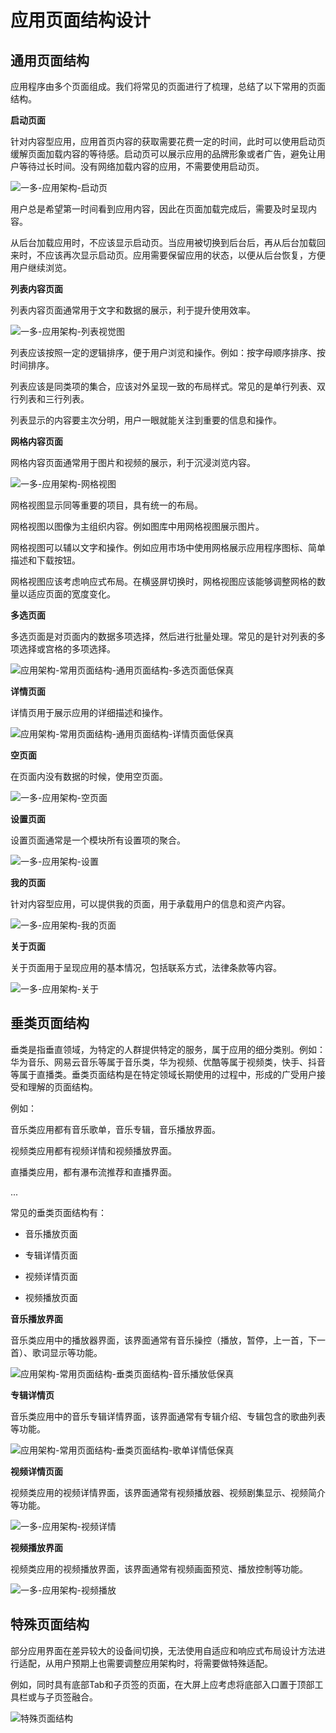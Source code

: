 # 应用页面结构设计


## 通用页面结构

应用程序由多个页面组成。我们将常见的页面进行了梳理，总结了以下常用的页面结构。

**启动页面**

针对内容型应用，应用首页内容的获取需要花费一定的时间，此时可以使用启动页缓解页面加载内容的等待感。启动页可以展示应用的品牌形象或者广告，避免让用户等待过长时间。没有网络加载内容的应用，不需要使用启动页。

![一多-应用架构-启动页](figures/一多-应用架构-启动页.png)

用户总是希望第一时间看到应用内容，因此在页面加载完成后，需要及时呈现内容。

从后台加载应用时，不应该显示启动页。当应用被切换到后台后，再从后台加载回来时，不应该再次显示启动页。应用需要保留应用的状态，以便从后台恢复，方便用户继续浏览。

**列表内容页面**

列表内容页面通常用于文字和数据的展示，利于提升使用效率。

![一多-应用架构-列表视觉图](figures/一多-应用架构-列表视觉图.png)

列表应该按照一定的逻辑排序，便于用户浏览和操作。例如：按字母顺序排序、按时间排序。

列表应该是同类项的集合，应该对外呈现一致的布局样式。常见的是单行列表、双行列表和三行列表。

列表显示的内容要主次分明，用户一眼就能关注到重要的信息和操作。

**网格内容页面**

网格内容页面通常用于图片和视频的展示，利于沉浸浏览内容。

![一多-应用架构-网格视图](figures/一多-应用架构-网格视图.png)

网格视图显示同等重要的项目，具有统一的布局。

网格视图以图像为主组织内容。例如图库中用网格视图展示图片。

网格视图可以辅以文字和操作。例如应用市场中使用网格展示应用程序图标、简单描述和下载按钮。

网格视图应该考虑响应式布局。在横竖屏切换时，网格视图应该能够调整网格的数量以适应页面的宽度变化。

**多选页面**

多选页面是对页面内的数据多项选择，然后进行批量处理。常见的是针对列表的多项选择或宫格的多项选择。

![应用架构-常用页面结构-通用页面结构-多选页面低保真](figures/应用架构-常用页面结构-通用页面结构-多选页面低保真.png)

**详情页面**

详情页用于展示应用的详细描述和操作。

![应用架构-常用页面结构-通用页面结构-详情页面低保真](figures/应用架构-常用页面结构-通用页面结构-详情页面低保真.png)

**空页面**

在页面内没有数据的时候，使用空页面。

![一多-应用架构-空页面](figures/一多-应用架构-空页面.png)

**设置页面**

设置页面通常是一个模块所有设置项的聚合。

![一多-应用架构-设置](figures/一多-应用架构-设置.png)

**我的页面**

针对内容型应用，可以提供我的页面，用于承载用户的信息和资产内容。

![一多-应用架构-我的页面](figures/一多-应用架构-我的页面.png)

**关于页面**

关于页面用于呈现应用的基本情况，包括联系方式，法律条款等内容。

![一多-应用架构-关于](figures/一多-应用架构-关于.png)


## 垂类页面结构

垂类是指垂直领域，为特定的人群提供特定的服务，属于应用的细分类别。例如：华为音乐、网易云音乐等属于音乐类，华为视频、优酷等属于视频类，快手、抖音等属于直播类。垂类页面结构是在特定领域长期使用的过程中，形成的广受用户接受和理解的页面结构。

例如：

音乐类应用都有音乐歌单，音乐专辑，音乐播放界面。

视频类应用都有视频详情和视频播放界面。

直播类应用，都有瀑布流推荐和直播界面。

...

常见的垂类页面结构有：

- 音乐播放页面

- 专辑详情页面

- 视频详情页面

- 视频播放页面

**音乐播放界面**

音乐类应用中的播放器界面，该界面通常有音乐操控（播放，暂停，上一首，下一首）、歌词显示等功能。

![应用架构-常用页面结构-垂类页面结构-音乐播放低保真](figures/应用架构-常用页面结构-垂类页面结构-音乐播放低保真.png)

**专辑详情页**

音乐类应用中的音乐专辑详情界面，该界面通常有专辑介绍、专辑包含的歌曲列表等功能。

![应用架构-常用页面结构-垂类页面结构-歌单详情低保真](figures/应用架构-常用页面结构-垂类页面结构-歌单详情低保真.png)

**视频详情页面**

视频类应用的视频详情界面，该界面通常有视频播放器、视频剧集显示、视频简介等功能。

![一多-应用架构-视频详情](figures/一多-应用架构-视频详情.png)

**视频播放界面**

视频类应用的视频播放界面，该界面通常有视频画面预览、播放控制等功能。

![一多-应用架构-视频播放](figures/一多-应用架构-视频播放.png)


## 特殊页面结构

部分应用界面在差异较大的设备间切换，无法使用自适应和响应式布局设计方法进行适配，从用户预期上也需要调整应用架构时，将需要做特殊适配。

例如，同时具有底部Tab和子页签的页面，在大屏上应考虑将底部入口置于顶部工具栏或与子页签融合。

![特殊页面结构](figures/特殊页面结构.png)
